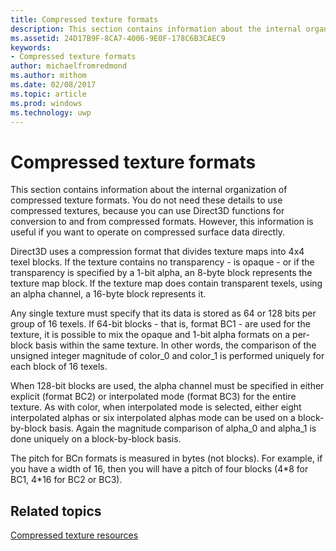 ```yaml
---
title: Compressed texture formats
description: This section contains information about the internal organization of compressed texture formats.
ms.assetid: 24D17B9F-8CA7-4006-9E0F-178C6B3CAEC9
keywords:
- Compressed texture formats
author: michaelfromredmond
ms.author: mithom
ms.date: 02/08/2017
ms.topic: article
ms.prod: windows
ms.technology: uwp
---
```


# Compressed texture formats


This section contains information about the internal organization of compressed texture formats. You do not need these details to use compressed textures, because you can use Direct3D functions for conversion to and from compressed formats. However, this information is useful if you want to operate on compressed surface data directly.

Direct3D uses a compression format that divides texture maps into 4x4 texel blocks. If the texture contains no transparency - is opaque - or if the transparency is specified by a 1-bit alpha, an 8-byte block represents the texture map block. If the texture map does contain transparent texels, using an alpha channel, a 16-byte block represents it.

Any single texture must specify that its data is stored as 64 or 128 bits per group of 16 texels. If 64-bit blocks - that is, format BC1 - are used for the texture, it is possible to mix the opaque and 1-bit alpha formats on a per-block basis within the same texture. In other words, the comparison of the unsigned integer magnitude of color\_0 and color\_1 is performed uniquely for each block of 16 texels.

When 128-bit blocks are used, the alpha channel must be specified in either explicit (format BC2) or interpolated mode (format BC3) for the entire texture. As with color, when interpolated mode is selected, either eight interpolated alphas or six interpolated alphas mode can be used on a block-by-block basis. Again the magnitude comparison of alpha\_0 and alpha\_1 is done uniquely on a block-by-block basis.

The pitch for BCn formats is measured in bytes (not blocks). For example, if you have a width of 16, then you will have a pitch of four blocks (4\*8 for BC1, 4\*16 for BC2 or BC3).

## <span id="related-topics"></span>Related topics


[Compressed texture resources](compressed-texture-resources.md)

 

 




